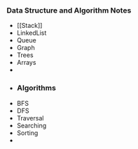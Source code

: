 ### Data Structure and Algorithm Notes
- [[Stack]]
- LinkedList
- Queue
- Graph
- Trees
- Arrays
-
- ### Algorithms
- BFS
- DFS
- Traversal
- Searching
- Sorting
-